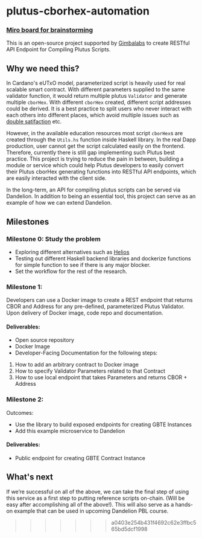 # plutus-cborhex-automation
### [Miro board for brainstorming](https://miro.com/app/board/uXjVPPxeTj4=/?share_link_id=943831871410)

This is an open-source project supported by [Gimbalabs](https://discord.gg/2Qz73CjSxz) to create RESTful API Endpoint for Compiling Plutus Scripts.

## Why we need this?
In Cardano's eUTxO model, parameterized script is heavily used for real scalable smart contract. With different parameters supplied to the same validator function, it would return multiple plutus `Validator` and generate multiple `cborHex`. With different `cborHex` created, different script addresses could be derived. It is a best practice to split users who never interact with each others into different places, which avoid multiple issues such as [double satifaction](https://plutus.readthedocs.io/en/latest/reference/writing-scripts/common-weaknesses/double-satisfaction.html) etc.

However, in the available education resources most script `cborHex`s are created through the `Utils.hs` function inside Haskell library. In the real Dapp production, user cannot get the script calculated easily on the frontend. Therefore, currently there is still gap implementing such Plutus best practice. This project is trying to reduce the pain in between, building a module or service which could help Plutus developers to easily convert their Plutus cborHex generating functions into RESTful API endpoints, which are easily interacted with the client side.


In the long-term, an API for compiling plutus scripts can be served via Dandelion. In addition to being an essential tool, this project can serve as an example of how we can extend Dandelion.


## Milestones


### Milestone 0: Study the problem
- Exploring different alternatives such as [Helios](https://github.com/Hyperion-BT/Helios)
- Testing out different Haskell backend libraries and dockerize functions for simple function to see if there is any major blocker.
- Set the workflow for the rest of the research.


### Milestone 1:
Developers can use a Docker image to create a REST endpoint that returns CBOR and Address for any pre-defined, parameterized Plutus Validator.
Upon delivery of Docker image, code repo and documentation.
#### Deliverables:
- Open source repository
- Docker Image
- Developer-Facing Documentation for the following steps:
1. How to add an arbitrary contract to Docker image
2. How to specify Validator Parameters related to that Contract
3. How to use local endpoint that takes Parameters and returns CBOR + Address


### Milestone 2:
Outcomes:
- Use the library to build exposed endpoints for creating GBTE Instances
- Add this example microservice to Dandelion
#### Deliverables:
- Public endpoint for creating GBTE Contract Instance


## What's next
If we’re successful on all of the above, we can take the final step of using this service as a first step to putting reference scripts on-chain. (Will be easy after accomplishing all of the above!). This will also serve as a hands-on example that can be used in upcoming Dandelion PBL course.
>>>>>>> a0403e254b431f4692c62e3ffbc565bd5dcf1998
